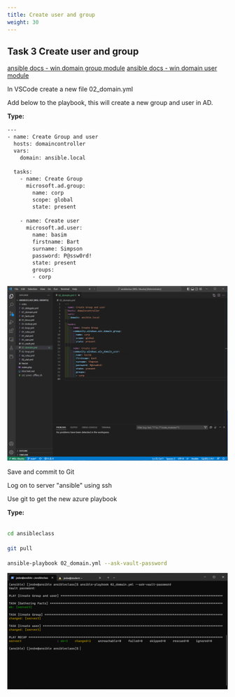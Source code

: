 ```yaml
---
title: Create user and group
weight: 30
---
```


## Task 3 Create user and group

[ansible docs - win domain group module](https://docs.ansible.com/ansible/latest/collections/community/windows/win_domain_group_module.html)
[ansible docs - win domain user module](https://docs.ansible.com/ansible/latest/collections/community/windows/win_domain_user_module.html)

In VSCode create a new file 02_domain.yml

Add below to the playbook, this will create a new group and user in AD.

__Type:__

```ansible
---
- name: Create Group and user
  hosts: domaincontroller
  vars:
    domain: ansible.local

  tasks:
    - name: Create Group
      microsoft.ad.group:
        name: corp
        scope: global
        state: present

    - name: Create user
      microsoft.ad.user:
        name: basim
        firstname: Bart
        surname: Simpson
        password: P@ssw0rd!
        state: present
        groups:
        - corp

```

![Alt text](images/05_addgrpanduser.png?raw=true "add group and user")

Save and commit to Git

Log on to server "ansible" using ssh

Use git to get the new azure playbook

__Type:__

```bash

cd ansibleclass

git pull

ansible-playbook 02_domain.yml --ask-vault-password

```

![Alt text](images/06_addgrpanduser_run.png?raw=true "add group and user playbook run")
